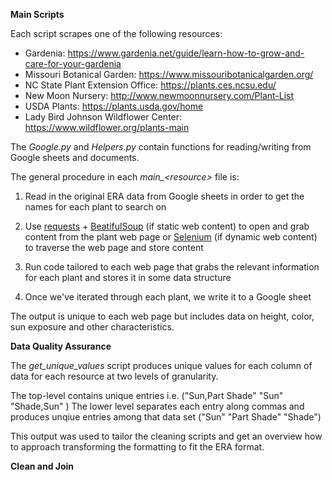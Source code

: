**Main Scripts**

Each script scrapes one of the following resources: 

* Gardenia: https://www.gardenia.net/guide/learn-how-to-grow-and-care-for-your-gardenia
* Missouri Botanical Garden: https://www.missouribotanicalgarden.org/
* NC State Plant Extension Office: https://plants.ces.ncsu.edu/
* New Moon Nursery: http://www.newmoonnursery.com/Plant-List
* USDA Plants: https://plants.usda.gov/home
* Lady Bird Johnson Wildflower Center: https://www.wildflower.org/plants-main


The *Google.py* and *Helpers.py* contain functions for reading/writing from Google sheets and documents. 

The general procedure in each *main_\<resource\>* file is: 

1. Read in the original ERA data from Google sheets in order to get the names for each plant to search on

2. Use [requests](https://docs.python-requests.org/en/latest/) + [BeatifulSoup](https://www.crummy.com/software/BeautifulSoup/bs4/doc/) (if static web content) to open and grab content from the plant web page or [Selenium](https://www.selenium.dev/documentation/) (if dynamic web content) to traverse the web page and store content

3. Run code tailored to each web page that grabs the relevant information for each plant and stores it in some data structure

4. Once we've iterated through each plant, we write it to a Google sheet 

The output is unique to each web page but includes data on height, color, sun exposure and other characteristics. 


**Data Quality Assurance**

The *get_unique_values* script produces unique values for each column of data for each resource at two levels of granularity. 

The top-level contains unique entries i.e. ("Sun,Part Shade" "Sun" "Shade,Sun" )
The lower level separates each entry along commas and produces unqiue entries among that data set ("Sun" "Part Shade" "Shade")

This output was used to tailor the cleaning scripts and get an overview how to approach transforming the formatting to fit the ERA format. 

**Clean and Join**





